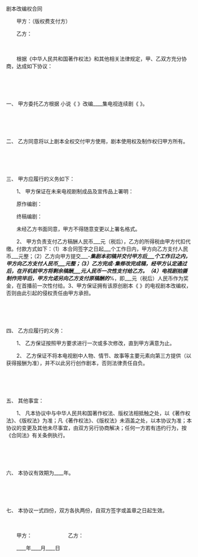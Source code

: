 



剧本改编权合同



 

　　甲方：（版权费支付方）　　　　　　　　　　　　　 

　　乙方：

　　

　　根据《中华人民共和国著作权法》和其他相关法律规定，甲、乙双方充分协商，达成如下协议：

　　

　　

一、
甲方委托乙方根据 小说《 》改编____集电视连续剧《 》。

　　

　　

二、
乙方同意将以上剧本全权交付甲方使用，剧本使用权及制作权归甲方所有。

　　

　　

三、
甲方应履行的义务如下：

　　1、 甲方保证在未来电视剧制成品及宣传品上署明：

　　原作编剧：

　　终稿编剧：

　　未经乙方书面同意，甲方不得随意变更以上署名格式。

　　2、 甲方负责支付乙方稿酬人民币___元（税后），乙方的所得税由甲方代扣代缴。付款方式如下：（1）本合同签字之日起___个工作日内，甲方向乙方支付人民币___元整；（2）乙方向甲方提交___-___集剧本初稿并交付甲方后___个工作日之内，甲方向乙方支付人民币___元整；（3）乙方完成___-___集修改完成稿，经甲方认定通过后，在开机前甲方将剩余稿酬___元人民币一次性支付给乙方。（4）电视剧拍摄制作完毕后，甲方允诺另向乙方支付原稿酬的___%，即___元（税后）人民币作为奖金，在首播前一次性付给。3、甲方保证拥有该原创剧本《 》的电视剧本改编权，否则由此引起的侵权责任由甲方承担。

　　

　　

四、
乙方应履行的义务：

　　1、 乙方保证按照甲方要求进行一次或多次修改，直到甲方满意为止。

　　2、 乙方保证不将本电视剧中人物、情节、故事等主要元素向第三方提供（以获得报酬为准），并不以此另行创作剧本，否则法律责任自负。

　　

　　

五、
其他事宜：

　　1、 凡本协议中与中华人民共和国著作权法、版权法相抵触之处，以《著作权法》、《版权法》为准；凡《著作权法》、《版权法》未涵盖之处，以本协议为准；本协议的变更及其他未尽事宜，由双方另行协商解决；任何一方若有违约行为，按《合同法》有关条例执行。

　　

　　

六、
本协议有效期为____年。

　　

　　

七、
本协议一式四份，双方各执两份，自双方签字或盖章之日起生效。　　

　　

　　甲方：　　　　　　　乙方：　　

　　____年____月____日